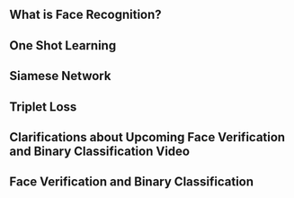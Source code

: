 ## What is Face Recognition?

## One Shot Learning

## Siamese Network

## Triplet Loss

## Clarifications about Upcoming Face Verification and Binary Classification Video

## Face Verification and Binary Classification